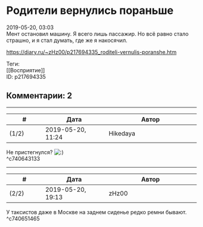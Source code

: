 Родители вернулись пораньше
===========================

  
2019-05-20, 03:03  
 Мент остановил машину. Я всего лишь пассажир. Но всё равно стало страшно, и я стал думать, где же я накосячил.   
  
<https://diary.ru/~zHz00/p217694335_roditeli-vernulis-poranshe.htm>  
  
Теги:  
[[Восприятие]]  
ID: p217694335  


Комментарии: 2
--------------

  


---



|         #         |              Дата              |                     Автор                     |           ID           |
| --- | --- | --- | --- |
| (1/2) | 2019-05-20, 11:24 | Hikedaya | c740643133 |

  
 Не пристегнулся? ![:)](http://static.diary.ru/picture/3.gif)   
 ^c740643133

---



|         #         |              Дата              |                     Автор                     |           ID           |
| --- | --- | --- | --- |
| (2/2) | 2019-05-20, 19:13 | zHz00 | c740651465 |

  
 У таксистов даже в Москве на заднем сиденье редко ремни бывают.   
 ^c740651465
